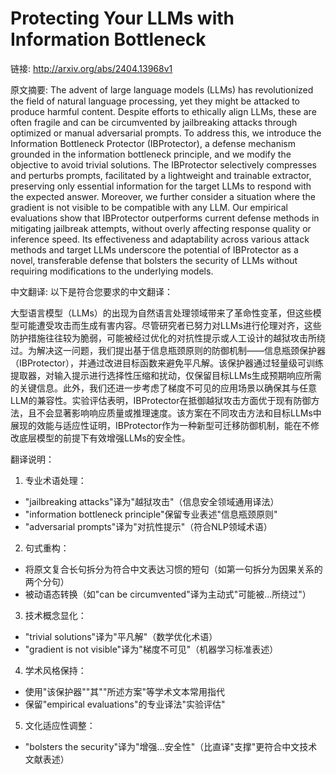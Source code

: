 # Protecting Your LLMs with Information Bottleneck

链接: http://arxiv.org/abs/2404.13968v1

原文摘要:
The advent of large language models (LLMs) has revolutionized the field of
natural language processing, yet they might be attacked to produce harmful
content. Despite efforts to ethically align LLMs, these are often fragile and
can be circumvented by jailbreaking attacks through optimized or manual
adversarial prompts. To address this, we introduce the Information Bottleneck
Protector (IBProtector), a defense mechanism grounded in the information
bottleneck principle, and we modify the objective to avoid trivial solutions.
The IBProtector selectively compresses and perturbs prompts, facilitated by a
lightweight and trainable extractor, preserving only essential information for
the target LLMs to respond with the expected answer. Moreover, we further
consider a situation where the gradient is not visible to be compatible with
any LLM. Our empirical evaluations show that IBProtector outperforms current
defense methods in mitigating jailbreak attempts, without overly affecting
response quality or inference speed. Its effectiveness and adaptability across
various attack methods and target LLMs underscore the potential of IBProtector
as a novel, transferable defense that bolsters the security of LLMs without
requiring modifications to the underlying models.

中文翻译:
以下是符合您要求的中文翻译：

大型语言模型（LLMs）的出现为自然语言处理领域带来了革命性变革，但这些模型可能遭受攻击而生成有害内容。尽管研究者已努力对LLMs进行伦理对齐，这些防护措施往往较为脆弱，可能被经过优化的对抗性提示或人工设计的越狱攻击所绕过。为解决这一问题，我们提出基于信息瓶颈原则的防御机制——信息瓶颈保护器（IBProtector），并通过改进目标函数来避免平凡解。该保护器通过轻量级可训练提取器，对输入提示进行选择性压缩和扰动，仅保留目标LLMs生成预期响应所需的关键信息。此外，我们还进一步考虑了梯度不可见的应用场景以确保其与任意LLM的兼容性。实验评估表明，IBProtector在抵御越狱攻击方面优于现有防御方法，且不会显著影响响应质量或推理速度。该方案在不同攻击方法和目标LLMs中展现的效能与适应性证明，IBProtector作为一种新型可迁移防御机制，能在不修改底层模型的前提下有效增强LLMs的安全性。

翻译说明：
1. 专业术语处理：
- "jailbreaking attacks"译为"越狱攻击"（信息安全领域通用译法）
- "information bottleneck principle"保留专业表述"信息瓶颈原则"
- "adversarial prompts"译为"对抗性提示"（符合NLP领域术语）

2. 句式重构：
- 将原文复合长句拆分为符合中文表达习惯的短句（如第一句拆分为因果关系的两个分句）
- 被动语态转换（如"can be circumvented"译为主动式"可能被...所绕过"）

3. 技术概念显化：
- "trivial solutions"译为"平凡解"（数学优化术语）
- "gradient is not visible"译为"梯度不可见"（机器学习标准表述）

4. 学术风格保持：
- 使用"该保护器""其""所述方案"等学术文本常用指代
- 保留"empirical evaluations"的专业译法"实验评估"

5. 文化适应性调整：
- "bolsters the security"译为"增强...安全性"（比直译"支撑"更符合中文技术文献表述）
